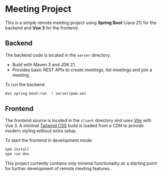 # Meeting Project

This is a simple remote meeting project using **Spring Boot** (Java 21) for the backend and **Vue 3** for the frontend.

## Backend

The backend code is located in the `server` directory.

* Build with Maven 3 and JDK 21.
* Provides basic REST APIs to create meetings, list meetings and join a meeting.

To run the backend:

```bash
mvn spring-boot:run -f server/pom.xml
```

## Frontend

The frontend source is located in the `client` directory and uses [Vite](https://vitejs.dev/) with Vue 3. A minimal [Tailwind CSS](https://tailwindcss.com/) build is loaded from a CDN to provide modern styling without extra setup.

To start the frontend in development mode:

```bash
npm install
npm run dev
```

This project currently contains only minimal functionality as a starting point for further development of remote meeting features.
